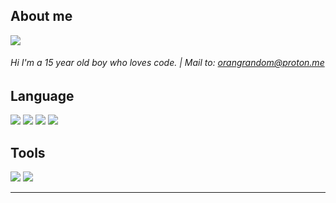 <!--<img src="68747470733a2f2f70726f626f742e6d656469612f394575424971676170492e676966.gif" alt="hay" width="800" height="3"><div align="center">-->

## About me

<img src="https://github-readme-stats.vercel.app/api?username=flux10n&hide_border=true&show_icons=true&bg_color=0d1116&title_color=ce09ec&text_color=a4aacb&icon_color=007ec6" align="center">

<!--<img id="flux10n" src="https://github-stats-alpha.vercel.app/api/?username=flux10n&cc=000&tc=9500ff&ic=FF0000&bc=dd00ff"/>-->

###### Hi I'm a 15 year old boy who loves code. | Mail to: orangrandom@proton.me

## Language

<p align="left">
  <img src="https://img.shields.io/badge/-php-black?style=flat-square&logo=php" />
  <img src="https://img.shields.io/badge/-Python-black?style=flat-square&logo=Python" />
  <img src="https://img.shields.io/badge/-html5-black?style=flat-square&logo=html5" /> 
  <img src="https://img.shields.io/badge/-shell-black?style=flat-square&logo=shell" /> 
</p>

## Tools

<p align="left">
  <img src="https://img.shields.io/badge/-Linux-black?style=flat-square&logo=Linux" />
  <img src="https://img.shields.io/badge/-Windows 10-blue?style=flat-square&logo=Windows" />
  </p>

____

<!--<img src="68747470733a2f2f70726f626f742e6d656469612f394575424971676170492e676966.gif" alt="hay" width="800" height="3"><div align="center">-->


